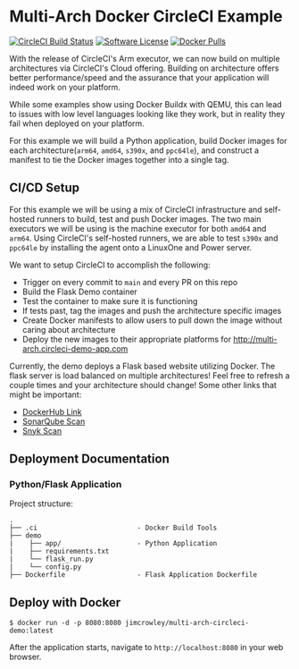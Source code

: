 # Multi-Arch Docker CircleCI Example
[![CircleCI Build Status](https://circleci.com/gh/james-crowley/multi-arch-circleci-demo.svg?style=shield)](https://circleci.com/gh/james-crowley/multi-arch-circleci-demo) [![Software License](https://img.shields.io/badge/license-MIT-blue.svg)](https://raw.githubusercontent.com/james-crowley/multi-arch-circleci-demo/main/LICENSE) [![Docker Pulls](https://img.shields.io/docker/pulls/jimcrowley/multi-arch-circleci-demo)](https://hub.docker.com/r/jimcrowley/multi-arch-circleci-demo)


With the release of CircleCI's Arm executor, we can now build on multiple architectures via CircleCI's Cloud offering. 
Building on architecture offers better performance/speed and the assurance that your application will indeed work on your platform.

While some examples show using Docker Buildx with QEMU, this can lead to issues with low level languages looking like
they work, but in reality they fail when deployed on your platform.  

For this example we will build a Python application, build Docker images for each architecture(`arm64`, `amd64`, `s390x`, and `ppc64le`), 
and construct a manifest to tie the Docker images together into a single tag. 

## CI/CD Setup

For this example we will be using a mix of CircleCI infrastructure and self-hosted runners to build, test and push Docker images. The two main executors
we will be using is the machine executor for both `amd64` and `arm64`. Using CircleCI's self-hosted runners, we are able to test `s390x` and `ppc64le` by installing
the agent onto a LinuxOne and Power server. 

We want to setup CircleCI to accomplish the following:

- Trigger on every commit to `main` and every PR on this repo
- Build the Flask Demo container
- Test the container to make sure it is functioning
- If tests past, tag the images and push the architecture specific images
- Create Docker manifests to allow users to pull down the image without caring about architecture
- Deploy the new images to their appropriate platforms for http://multi-arch.circleci-demo-app.com


Currently, the demo deploys a Flask based website utilizing Docker. The flask server is load balanced on multiple architectures! Feel free to refresh a couple times and your architecture should change!
Some other links that might be important:

- [DockerHub Link](https://hub.docker.com/r/jimcrowley/multi-arch-circleci-demo)
- [SonarQube Scan](https://sonarcloud.io/project/configuration?id=james-crowley_circleci-demo-app)
- [Snyk Scan](https://app.snyk.io/org/james-crowley/project/6cf9bd21-9738-4915-a9b6-9936fc3f8140)


## Deployment Documentation

### Python/Flask Application

Project structure:

```
.
├── .ci                         - Docker Build Tools
├── demo
|    ├── app/                   - Python Application
|    ├── requirements.txt
|    └── flask_run.py
|    └── config.py
├── Dockerfile                  - Flask Application Dockerfile
```

## Deploy with Docker

```
$ docker run -d -p 8080:8080 jimcrowley/multi-arch-circleci-demo:latest 
```

After the application starts, navigate to `http://localhost:8080` in your web browser.
